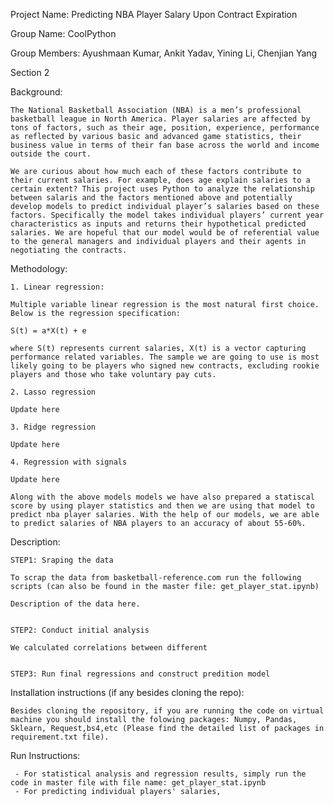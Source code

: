 Project Name: Predicting NBA Player Salary Upon Contract Expiration

Group Name: CoolPython

Group Members: Ayushmaan Kumar, Ankit Yadav, Yining Li, Chenjian Yang

Section 2


Background:

    The National Basketball Association (NBA) is a men’s professional basketball league in North America. Player salaries are affected by tons of factors, such as their age, position, experience, performance as reflected by various basic and advanced game statistics, their business value in terms of their fan base across the world and income outside the court. 
    
    We are curious about how much each of these factors contribute to their current salaries. For example, does age explain salaries to a certain extent? This project uses Python to analyze the relationship between salaris and the factors mentioned above and potentially develop models to predict individual player’s salaries based on these factors. Specifically the model takes individual players’ current year characteristics as inputs and returns their hypothetical predicted salaries. We are hopeful that our model would be of referential value to the general managers and individual players and their agents in negotiating the contracts. 


Methodology:
 
    1. Linear regression: 
    
    Multiple variable linear regression is the most natural first choice. Below is the regression specification:
    
    S(t) = a*X(t) + e 
    
    where S(t) represents current salaries, X(t) is a vector capturing performance related variables. The sample we are going to use is most likely going to be players who signed new contracts, excluding rookie players and those who take voluntary pay cuts.
   
    2. Lasso regression
    
    Update here
    
    3. Ridge regression
    
    Update here
    
    4. Regression with signals
    
    Update here
    
    Along with the above models models we have also prepared a statiscal score by using player statistics and then we are using that model to predict nba player salaries. With the help of our models, we are able to predict salaries of NBA players to an accuracy of about 55-60%.
    
    
Description:
    
    STEP1: Sraping the data
    
    To scrap the data from basketball-reference.com run the following scripts (can also be found in the master file: get_player_stat.ipynb)
    
    Description of the data here.
    
    
    STEP2: Conduct initial analysis
    
    We calculated correlations between different 
    
    
    STEP3: Run final regressions and construct predition model
    
    
Installation instructions (if any besides cloning the repo):

    Besides cloning the repository, if you are running the code on virtual machine you should install the folowing packages: Numpy, Pandas, Sklearn, Request,bs4,etc (Please find the detailed list of packages in requirement.txt file).

Run Instructions:
      
     - For statistical analysis and regression results, simply run the code in master file with file name: get_player_stat.ipynb
     - For predicting individual players' salaries, 





